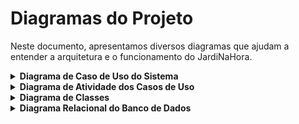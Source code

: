 # Diagramas do Projeto

Neste documento, apresentamos diversos diagramas que ajudam a entender a arquitetura e o funcionamento do JardiNaHora.

<details>
  <summary><strong>Diagrama de Caso de Uso do Sistema</strong></summary>
  <br>
  <p><img src="https://github.com/JardiNaHora/documentos/blob/main/assets/Diagrama%20de%20Casos%20de%20Uso%20-%20Diagrama%20de%20caso%20de%20uso%20(1).png" alt="Diagrama de Caso de Uso"></p>
  Este diagrama descreve as interações entre os atores e o sistema, identificando os casos de uso principais.
</details>

<details>
  <summary><strong>Diagrama de Atividade dos Casos de Uso</strong></summary>
  <br>
  <p><img src="https://github.com/JardiNaHora/documentos/blob/main/assets/Diagrama%20de%20Atividades%20(1).png" alt="Diagrama de Atividade"></p>
  O diagrama de atividade ilustra as atividades envolvidas em cada caso de uso, mostrando a sequência de ações e os fluxos de controle.
</details>

<details>
  <summary><strong>Diagrama de Classes</strong></summary>
  <br>
  <p><img src="https://github.com/JardiNaHora/documentos/blob/main/assets/Diagrama%20de%20Classes%20(2).png" alt="Diagrama de Classes"></p>
  Neste diagrama, apresentamos as classes principais do sistema e seus relacionamentos.
</details>

<details>
  <summary><strong>Diagrama Relacional do Banco de Dados</strong></summary>
  <br>
  <p><img src="https://github.com/JardiNaHora/documentos/blob/main/assets/Diagrama%20Relacional%20do%20Banco%20de%20Dados%20(1).png" alt="Diagrama Relacional"></p>
  Este diagrama mostra a estrutura do banco de dados PostgreSQL e como as tabelas se relacionam entre si.
</details>
